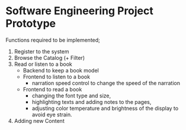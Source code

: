 # Software Engineering Project Prototype

Functions required to be implemented;

1. Register to the system
2. Browse the Catalog (+ Filter)
3. Read or listen to a book
    - Backend to keep a book model
    - Frontend to listen to a book
      - narration speed control to change the speed of the narration
    - Frontend to read a book
      - changing the font type and size,
      - highlighting texts and adding notes to the pages,
      - adjusting color temperature and brightness of the display to avoid eye strain.
4. Adding new Content
